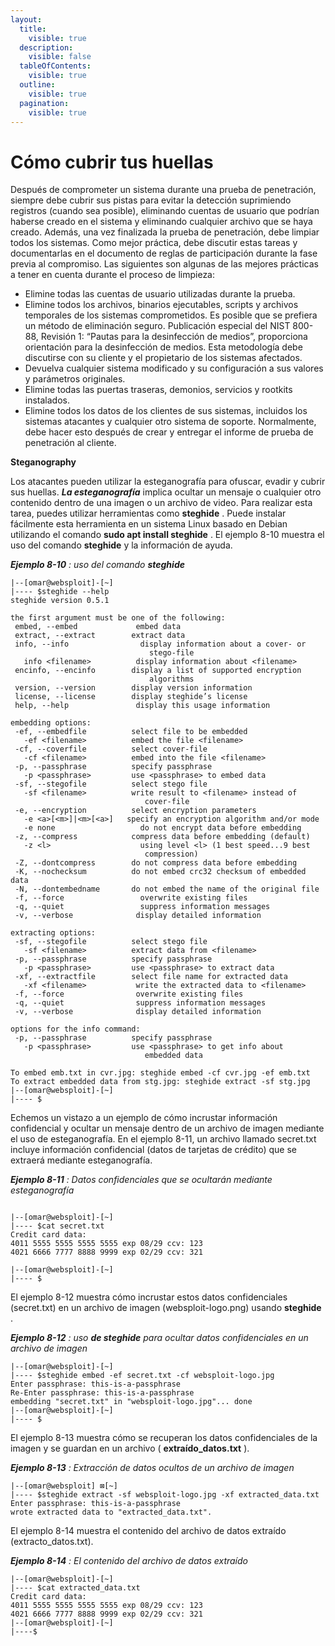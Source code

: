 ```yaml
---
layout:
  title:
    visible: true
  description:
    visible: false
  tableOfContents:
    visible: true
  outline:
    visible: true
  pagination:
    visible: true
---
```


# Cómo cubrir tus huellas

Después de comprometer un sistema durante una prueba de penetración, siempre debe cubrir sus pistas para evitar la detección suprimiendo registros (cuando sea posible), eliminando cuentas de usuario que podrían haberse creado en el sistema y eliminando cualquier archivo que se haya creado. Además, una vez finalizada la prueba de penetración, debe limpiar todos los sistemas. Como mejor práctica, debe discutir estas tareas y documentarlas en el documento de reglas de participación durante la fase previa al compromiso. Las siguientes son algunas de las mejores prácticas a tener en cuenta durante el proceso de limpieza:

* Elimine todas las cuentas de usuario utilizadas durante la prueba.
* Elimine todos los archivos, binarios ejecutables, scripts y archivos temporales de los sistemas comprometidos. Es posible que se prefiera un método de eliminación seguro. Publicación especial del NIST 800-88, Revisión 1: “Pautas para la desinfección de medios”, proporciona orientación para la desinfección de medios. Esta metodología debe discutirse con su cliente y el propietario de los sistemas afectados.
* Devuelva cualquier sistema modificado y su configuración a sus valores y parámetros originales.
* Elimine todas las puertas traseras, demonios, servicios y rootkits instalados.
* Elimine todos los datos de los clientes de sus sistemas, incluidos los sistemas atacantes y cualquier otro sistema de soporte. Normalmente, debe hacer esto después de crear y entregar el informe de prueba de penetración al cliente.

**Steganography**

Los atacantes pueden utilizar la esteganografía para ofuscar, evadir y cubrir sus huellas. _**La esteganografía**_ implica ocultar un mensaje o cualquier otro contenido dentro de una imagen o un archivo de video. Para realizar esta tarea, puedes utilizar herramientas como **steghide** . Puede instalar fácilmente esta herramienta en un sistema Linux basado en Debian utilizando el comando **sudo apt install steghide** . El ejemplo 8-10 muestra el uso del comando **steghide** y la información de ayuda.

_**Ejemplo 8-10**_ _: uso del comando **steghide**_

```
|--[omar@websploit]-[~]
|---- $steghide --help
steghide version 0.5.1

the first argument must be one of the following:
 embed, --embed             embed data
 extract, --extract        extract data
 info, --info                display information about a cover- or
                               stego-file
   info <filename>          display information about <filename>
 encinfo, --encinfo        display a list of supported encryption
                               algorithms
 version, --version        display version information
 license, --license        display steghide’s license
 help, --help               display this usage information

embedding options:
 -ef, --embedfile          select file to be embedded
   -ef <filename>          embed the file <filename>
 -cf, --coverfile          select cover-file
   -cf <filename>          embed into the file <filename>
 -p, --passphrase          specify passphrase
   -p <passphrase>         use <passphrase> to embed data
 -sf, --stegofile          select stego file
   -sf <filename>          write result to <filename> instead of
                              cover-file
 -e, --encryption          select encryption parameters
   -e <a>[<m>]|<m>[<a>]   specify an encryption algorithm and/or mode
   -e none                   do not encrypt data before embedding
 -z, --compress            compress data before embedding (default)
   -z <l>                    using level <l> (1 best speed...9 best
                              compression)
 -Z, --dontcompress        do not compress data before embedding
 -K, --nochecksum          do not embed crc32 checksum of embedded data
 -N, --dontembedname       do not embed the name of the original file
 -f, --force                 overwrite existing files
 -q, --quiet                 suppress information messages
 -v, --verbose              display detailed information

extracting options:
 -sf, --stegofile          select stego file
   -sf <filename>          extract data from <filename>
 -p, --passphrase          specify passphrase
   -p <passphrase>         use <passphrase> to extract data
 -xf, --extractfile        select file name for extracted data
   -xf <filename>           write the extracted data to <filename>
 -f, --force                overwrite existing files
 -q, --quiet                suppress information messages
 -v, --verbose              display detailed information

options for the info command:
 -p, --passphrase          specify passphrase
   -p <passphrase>         use <passphrase> to get info about
                              embedded data

To embed emb.txt in cvr.jpg: steghide embed -cf cvr.jpg -ef emb.txt
To extract embedded data from stg.jpg: steghide extract -sf stg.jpg
|--[omar@websploit]-[~]
|---- $

```

Echemos un vistazo a un ejemplo de cómo incrustar información confidencial y ocultar un mensaje dentro de un archivo de imagen mediante el uso de esteganografía. En el ejemplo 8-11, un archivo llamado secret.txt incluye información confidencial (datos de tarjetas de crédito) que se extraerá mediante esteganografía.

_**Ejemplo 8-11**_ _: Datos confidenciales que se ocultarán mediante esteganografía_

```

|--[omar@websploit]-[~]
|---- $cat secret.txt
Credit card data:
4011 5555 5555 5555 5555 exp 08/29 ccv: 123
4021 6666 7777 8888 9999 exp 02/29 ccv: 321

|--[omar@websploit]-[~]
|---- $ 

```

El ejemplo 8-12 muestra cómo incrustar estos datos confidenciales (secret.txt) en un archivo de imagen (websploit-logo.png) usando **steghide** .

_**Ejemplo 8-12**_ _: uso **de steghide**_ _para ocultar datos confidenciales en un archivo de imagen_

```
|--[omar@websploit]-[~]
|---- $steghide embed -ef secret.txt -cf websploit-logo.jpg
Enter passphrase: this-is-a-passphrase
Re-Enter passphrase: this-is-a-passphrase
embedding "secret.txt" in "websploit-logo.jpg"... done
|--[omar@websploit]-[~]
|---- $ 
```

El ejemplo 8-13 muestra cómo se recuperan los datos confidenciales de la imagen y se guardan en un archivo ( **extraído\_datos.txt** ).

_**Ejemplo 8-13**_ _: Extracción de datos ocultos de un archivo de imagen_

```
|--[omar@websploit] ⊠[~]
|---- $steghide extract -sf websploit-logo.jpg -xf extracted_data.txt
Enter passphrase: this-is-a-passphrase
wrote extracted data to "extracted_data.txt".

```

El ejemplo 8-14 muestra el contenido del archivo de datos extraído (extracto\_datos.txt).

_**Ejemplo 8-14**_ _: El contenido del archivo de datos extraído_

```
|--[omar@websploit]-[~]
|---- $cat extracted_data.txt
Credit card data:
4011 5555 5555 5555 5555 exp 08/29 ccv: 123
4021 6666 7777 8888 9999 exp 02/29 ccv: 321
|--[omar@websploit]-[~]
|----$
```

